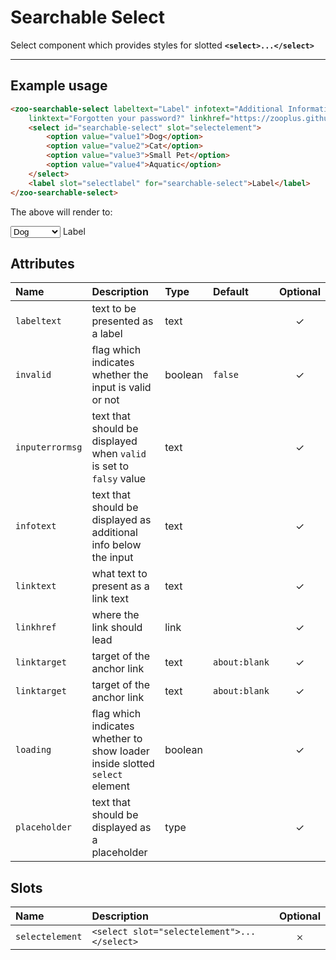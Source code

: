 # Searchable Select

Select component which provides styles for slotted **`<select>...</select>`**

***

## Example usage

```HTML
<zoo-searchable-select labeltext="Label" infotext="Additional Information" 
	linktext="Forgotten your password?" linkhref="https://zooplus.github.io/zoo-web-components/">
	<select id="searchable-select" slot="selectelement">
		<option value="value1">Dog</option>
		<option value="value2">Cat</option>
		<option value="value3">Small Pet</option>
		<option value="value4">Aquatic</option>
	</select>
	<label slot="selectlabel" for="searchable-select">Label</label>
</zoo-searchable-select>
```

The above will render to:

<zoo-searchable-select infotext="Additional Information" linktext="Forgotten your password?" linkhref="https://zooplus.github.io/zoo-web-components/" labeltext="Label">
	<select id="searchable-select" slot="selectelement">
		<option value="value1">Dog</option>
		<option value="value2">Cat</option>
		<option value="value3">Small Pet</option>
		<option value="value4">Aquatic</option>
	</select>
	<label slot="selectlabel" for="searchable-select">Label</label>
</zoo-searchable-select>

## Attributes

| **Name**        | **Description**                                                             | **Type** | **Default**   | **Optional** |
| :-------------- | :-------------------------------------------------------------------------- | :------- | :------------ | :----------: |
| `labeltext`     | text to be presented as a label                                             | text     |               |   &#10003;   |
| `invalid`       | flag which indicates whether the input is valid or not                      | boolean  | `false`       |   &#10003;   |
| `inputerrormsg` | text that should be displayed when `valid` is set to `falsy` value          | text     |               |   &#10003;   |
| `infotext`      | text that should be displayed as additional info below the input            | text     |               |   &#10003;   |
| `linktext`      | what text to present as a link text                                         | text     |               |   &#10003;   |
| `linkhref`      | where the link should lead                                                  | link     |               |   &#10003;   |
| `linktarget`    | target of the anchor link                                                   | text     | `about:blank` |   &#10003;   |
| `linktarget`    | target of the anchor link                                                   | text     | `about:blank` |   &#10003;   |
| `loading`       | flag which indicates whether to show loader inside slotted `select` element | boolean  |               |   &#10003;   |
| `placeholder`   | text that should be displayed as a placeholder                              | type     |               |   &#10003;   |

## Slots

| **Name**        | **Description**                             | **Optional** |
| :-------------- | :------------------------------------------ | :----------: |
| `selectelement` | `<select slot="selectelement">...</select>` |   &#65794;   |
